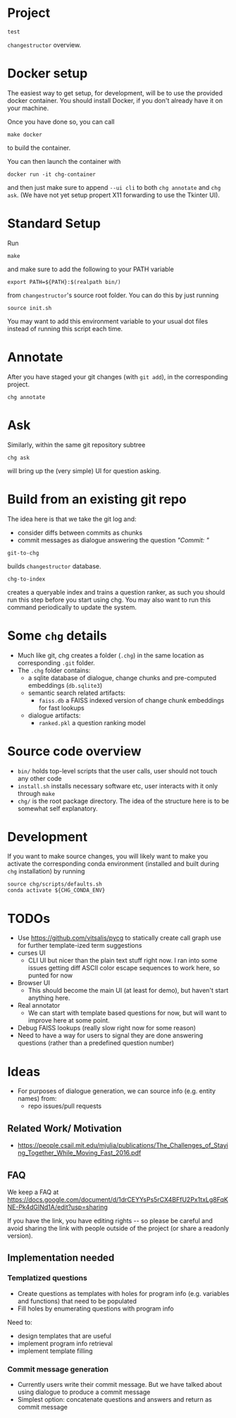 # Project

    test
`changestructor` overview.

# Docker setup
The easiest way to get setup, for development, will be to use the
provided docker container. You should install Docker, if you don't already
have it on your machine.

Once you have done so, you can call

```
make docker
```

to build the container.

You can then launch the container with


```
docker run -it chg-container
```

and then just make sure to append `--ui cli` to both `chg annotate`
and `chg ask`. (We have not yet setup propert X11 forwarding to use
the Tkinter UI).

# Standard Setup

Run

```
make
```

and make sure to add the following to your PATH variable

```
export PATH=${PATH}:$(realpath bin/)
```

from `changestructor`'s source root folder. You can do this
by just running

```
source init.sh
```

You may want to add this environment variable to your usual dot files
instead of running this script each time.


# Annotate
After you have staged your git changes (with `git add`), in the
corresponding project.

```
chg annotate
```

# Ask
Similarly, within the same git repository subtree

```
chg ask
```

will bring up the (very simple) UI for question asking.


# Build from an existing git repo
The idea here is that we take the git log and:
  * consider diffs between commits as chunks
  * commit messages as dialogue answering the question *"Commit: "*


```
git-to-chg
```

builds `changestructor` database.


```
chg-to-index
```

creates a queryable index and trains a question ranker, as such
you should run this step before you start using chg. You may
also want to run this command periodically to update the system.

# Some `chg` details
* Much like git, chg creates a folder (`.chg`) in the same location as
corresponding `.git` folder.
* The `.chg` folder contains:
  * a sqlite database of dialogue, change chunks and pre-computed
  embeddings (`db.sqlite3`)
  * semantic search related artifacts:
    - `faiss.db` a FAISS indexed version of change chunk embeddings for fast lookups
  * dialogue artifacts:
    - `ranked.pkl` a question ranking model


# Source code overview
* `bin/` holds top-level scripts that the user calls, user should not touch any other code
* `install.sh` installs necessary software etc, user interacts with it only through `make`
* `chg/` is the root package directory. The idea of the structure here is to be somewhat
self explanatory.


# Development
If you want to make source changes, you will likely want to make you activate
the corresponding conda environment (installed and built during `chg` installation)
by running

```
source chg/scripts/defaults.sh
conda activate ${CHG_CONDA_ENV}
```


# TODOs
* Use https://github.com/vitsalis/pycg to statically create call graph use for further template-ized term suggestions
* curses UI
  - CLI UI but nicer than the plain text stuff right now. I ran into some issues
  getting diff ASCII color escape sequences to work here, so punted for now
* Browser UI
  - This should become the main UI (at least for demo), but haven't start anything here.
* Real annotator
  - We can start with template based questions for now, but will want to improve here at some point.
* Debug FAISS lookups (really slow right now for some reason)
* Need to have a way for users to signal they are done answering questions (rather than a predefined question number)

# Ideas
* For purposes of dialogue generation, we can source info (e.g. entity names) from:
  - repo issues/pull requests

## Related Work/ Motivation
* https://people.csail.mit.edu/mjulia/publications/The_Challenges_of_Staying_Together_While_Moving_Fast_2016.pdf

## FAQ
We keep a FAQ at https://docs.google.com/document/d/1drCEYYsPs5rCX4BFfU2Px1txLg8FqKNE-Pk4dGINd1A/edit?usp=sharing

If you have the link, you have editing rights -- so please be careful and avoid sharing the link with people outside of the project (or share a readonly version).


## Implementation needed
### Templatized questions
  * Create questions as templates with holes for program info (e.g. variables and functions) that need to be populated
  * Fill holes by enumerating questions with program info

Need to:
  - design templates that are useful
  - implement program info retrieval
  - implement template filling


### Commit message generation
  * Currently users write their commit message. But we have talked about
  using dialogue to produce a commit message
  * Simplest option: concatenate questions and answers and return as commit message
